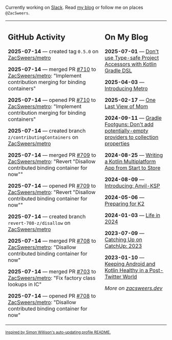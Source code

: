 Currently working on [Slack](https://slack.com/). Read [my blog](https://zacsweers.dev/) or follow me on places `@ZacSweers`.

<table><tr><td valign="top" width="60%">

## GitHub Activity
<!-- githubActivity starts -->
**2025-07-14** — created tag `0.5.0` on [ZacSweers/metro](https://github.com/ZacSweers/metro)

**2025-07-14** — merged PR [#710](https://github.com/ZacSweers/metro/pull/710) to [ZacSweers/metro](https://github.com/ZacSweers/metro): "Implement contribution merging for binding containers"

**2025-07-14** — opened PR [#710](https://github.com/ZacSweers/metro/pull/710) to [ZacSweers/metro](https://github.com/ZacSweers/metro): "Implement contribution merging for binding containers"

**2025-07-14** — created branch `z/contributingContainers` on [ZacSweers/metro](https://github.com/ZacSweers/metro)

**2025-07-14** — merged PR [#709](https://github.com/ZacSweers/metro/pull/709) to [ZacSweers/metro](https://github.com/ZacSweers/metro): "Revert "Disallow contributed binding container for now""

**2025-07-14** — opened PR [#709](https://github.com/ZacSweers/metro/pull/709) to [ZacSweers/metro](https://github.com/ZacSweers/metro): "Revert "Disallow contributed binding container for now""

**2025-07-14** — created branch `revert-708-z/disallow` on [ZacSweers/metro](https://github.com/ZacSweers/metro)

**2025-07-14** — merged PR [#708](https://github.com/ZacSweers/metro/pull/708) to [ZacSweers/metro](https://github.com/ZacSweers/metro): "Disallow contributed binding container for now"

**2025-07-14** — merged PR [#703](https://github.com/ZacSweers/metro/pull/703) to [ZacSweers/metro](https://github.com/ZacSweers/metro): "Fix factory class lookups in IC"

**2025-07-14** — opened PR [#708](https://github.com/ZacSweers/metro/pull/708) to [ZacSweers/metro](https://github.com/ZacSweers/metro): "Disallow contributed binding container for now"
<!-- githubActivity ends -->
</td><td valign="top" width="40%">

## On My Blog
<!-- blog starts -->
**2025-07-01** — [Don't use Type-safe Project Accessors with Kotlin Gradle DSL](https://www.zacsweers.dev/dont-use-type-safe-project-accessors-with-kotlin-gradle-dsl/)

**2025-04-03** — [Introducing Metro](https://www.zacsweers.dev/introducing-metro/)

**2025-02-17** — [One Last View of Mom](https://www.zacsweers.dev/one-last-view-of-mom/)

**2024-09-11** — [Gradle Footguns: Don't add potentially-empty providers to collection properties](https://www.zacsweers.dev/gradle-footgun-adding-empty-providers-to-collection-properties/)

**2024-08-25** — [Writing a Kotlin Multiplatform App from Start to Store](https://www.zacsweers.dev/writing-a-kotlin-multiplatform-app-from-start-to-store/)

**2024-08-09** — [Introducing: Anvil-KSP](https://www.zacsweers.dev/introducing-anvil-ksp/)

**2024-05-06** — [Preparing for K2](https://www.zacsweers.dev/preparing-for-k2/)

**2024-01-03** — [Life in 2024](https://www.zacsweers.dev/life-in-2024/)

**2023-07-09** — [Catching Up on CatchUp: 2023](https://www.zacsweers.dev/catching-up-on-catchup-2023/)

**2023-01-10** — [Keeping Android and Kotlin Healthy in a Post-Twitter World](https://www.zacsweers.dev/keeping-android-healthy/)
<!-- blog ends -->
_More on [zacsweers.dev](https://zacsweers.dev/)_
</td></tr></table>

<sub><a href="https://simonwillison.net/2020/Jul/10/self-updating-profile-readme/">Inspired by Simon Willison's auto-updating profile README.</a></sub>
